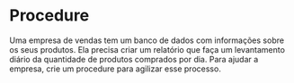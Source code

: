 # Procedure
Uma empresa de vendas tem um banco de dados com informações sobre os seus produtos. Ela precisa criar um relatório que faça um levantamento diário da quantidade de produtos comprados por dia. Para ajudar a empresa, crie um procedure para agilizar esse processo.
